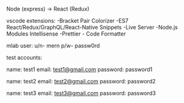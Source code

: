 Node (express) -> React (Redux)

vscode extensions:
-Bracket Pair Colorizer
-ES7 React/Redux/GraphQL/React-Native Snippets
-Live Server
-Node.js Modules Intellisense
-Prettier - Code Formatter

mlab user:
u/n- mern
p/w- passw0rd

test accounts:

name: test1
email: test1@gmail.com
password: password1

name: test2
email: test2@gmail.com
password: password2

name: test3
email: test3@gmail.com
password: password3
